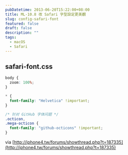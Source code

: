 ```yaml
---
pubDatetime: 2013-06-20T15:22:00+08:00
title: ML-10.8 改 Safari 字型設定更美觀
slug: config-safari-font
featured: false
draft: false
description: ""
tags:
  - macOS
  - Safari
---
```


## safari-font.css

```css
body {
  zoom: 100%;
}

* {
  font-family: "Helvetica" !important;
}

/* 针对 GitHub 字体问题 */
.octicon,
.mega-octicon {
  font-family: "github-octicons" !important;
}
```

via [http://iphone4.tw/forums/showthread.php?t=187335](http://iphone4.tw/forums/showthread.php?t=187335)
